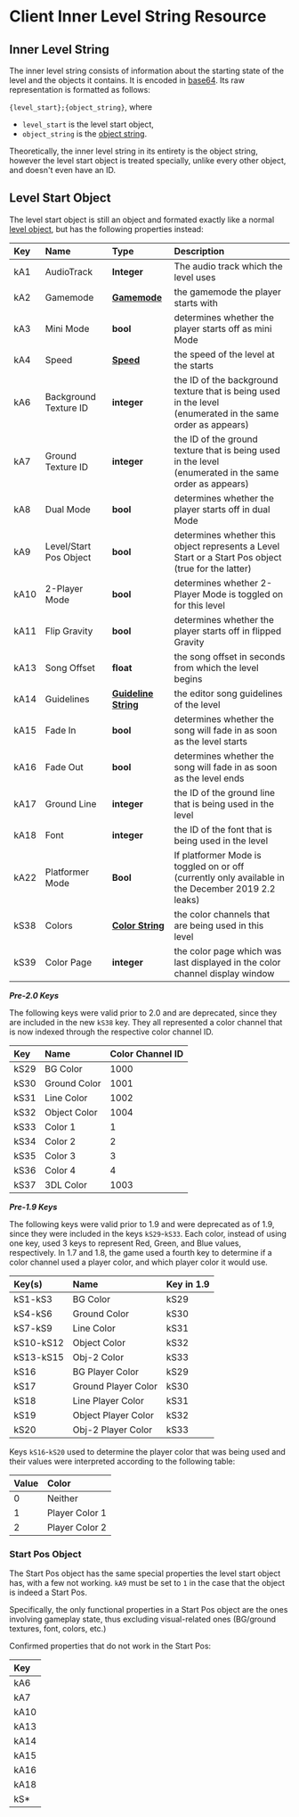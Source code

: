 # Client Inner Level String Resource

## Inner Level String
The inner level string consists of information about the starting state of the level and the objects it contains. It is encoded in [base64](). Its raw representation is formatted as follows:

`{level_start};{object_string}`, where

- `level_start` is the level start object,
- `object_string` is the [object string]().

Theoretically, the inner level string in its entirety is the object string, however the level start object is treated specially, unlike every other object, and doesn't even have an ID.

## Level Start Object
The level start object is still an object and formated exactly like a normal [level object](level-object.md), but has the following properties instead:

| Key  | Name                   | Type                                        | Description                                                                                                    |
|:-----|:-----------------------|:--------------------------------------------|:---------------------------------------------------------------------------------------------------------------|
| kA1  | AudioTrack             | **Integer**                                 | The audio track which the level uses |
| kA2  | Gamemode               | **[Gamemode](enumerations.md)**             | the gamemode the player starts with                                                                            |
| kA3  | Mini Mode              | **bool**                                    | determines whether the player starts off as mini Mode                                                          |
| kA4  | Speed                  | **[Speed](enumerations.md)**                | the speed of the level at the starts                                                                           |
| kA6  | Background Texture ID  | **integer**                                 | the ID of the background texture that is being used in the level<br/>(enumerated in the same order as appears) |
| kA7  | Ground Texture ID      | **integer**                                 | the ID of the ground texture that is being used in the level<br/>(enumerated in the same order as appears)     |
| kA8  | Dual Mode              | **bool**                                    | determines whether the player starts off in dual Mode                                                          |
| kA9  | Level/Start Pos Object | **bool**                                    | determines whether this object represents a Level Start or a Start Pos object (true for the latter)            |
| kA10 | 2-Player Mode          | **bool**                                    | determines whether 2-Player Mode is toggled on for this level                                                  |
| kA11 | Flip Gravity           | **bool**                                    | determines whether the player starts off in flipped Gravity                                                    |
| kA13 | Song Offset            | **float**                                   | the song offset in seconds from which the level begins                                                         |
| kA14 | Guidelines             | **[Guideline String](guideline-string.md)** | the editor song guidelines of the level                                                                        |
| kA15 | Fade In                | **bool**                                    | determines whether the song will fade in as soon as the level starts                                           |
| kA16 | Fade Out               | **bool**                                    | determines whether the song will fade in as soon as the level ends                                             |
| kA17 | Ground Line            | **integer**                                 | the ID of the ground line that is being used in the level                                                      |
| kA18 | Font                   | **integer**                                 | the ID of the font that is being used in the level                                                             |
| kA22 | Platformer Mode        | **Bool**                                    | If platformer Mode is toggled on or off (currently only available in the December 2019 2.2 leaks)              |
| kS38 | Colors                 | **[Color String](color-string.md)**         | the color channels that are being used in this level                                                           |
| kS39 | Color Page             | **integer**                                 | the color page which was last displayed in the color channel display window                                    |

***Pre-2.0 Keys***

The following keys were valid prior to 2.0 and are deprecated, since they are included in the new `kS38` key. They all represented a color channel that is now indexed through the respective color channel ID.

| Key  | Name         | Color Channel ID |
|:-----|:-------------|:-----------------|
| kS29 | BG Color     | 1000             |
| kS30 | Ground Color | 1001             |
| kS31 | Line Color   | 1002             |
| kS32 | Object Color | 1004             |
| kS33 | Color 1      | 1                |
| kS34 | Color 2      | 2                |
| kS35 | Color 3      | 3                |
| kS36 | Color 4      | 4                |
| kS37 | 3DL Color    | 1003             |

***Pre-1.9 Keys***

The following keys were valid prior to 1.9 and were deprecated as of 1.9, since they were included in the keys `kS29`-`kS33`. Each color, instead of using one key, used 3 keys to represent Red, Green, and Blue values, respectively. In 1.7 and 1.8, the game used a fourth key to determine if a color channel used a player color, and which player color it would use.

| Key(s)    | Name                | Key in 1.9 |
|:----------|:--------------------|:-----------|
| kS1-kS3   | BG Color            | kS29       |
| kS4-kS6   | Ground Color        | kS30       |
| kS7-kS9   | Line Color          | kS31       |
| kS10-kS12 | Object Color        | kS32       |
| kS13-kS15 | Obj-2 Color         | kS33       |
| kS16      | BG Player Color     | kS29       |
| kS17      | Ground Player Color | kS30       |
| kS18      | Line Player Color   | kS31       |
| kS19      | Object Player Color | kS32       |
| kS20      | Obj-2 Player Color  | kS33       |

Keys `kS16`-`kS20` used to determine the player color that was being used and their values were interpreted according to the following table:

| Value | Color          |
|:------|:---------------|
| 0     | Neither        |
| 1     | Player Color 1 |
| 2     | Player Color 2 |

### Start Pos Object
The Start Pos object has the same special properties the level start object has, with a few not working. `kA9` must be set to `1` in the case that the object is indeed a Start Pos.

Specifically, the only functional properties in a Start Pos object are the ones involving gameplay state, thus excluding visual-related ones (BG/ground textures, font, colors, etc.)

Confirmed properties that do not work in the Start Pos:

| Key  |
|:-----|
| kA6  |
| kA7  |
| kA10 |
| kA13 |
| kA14 |
| kA15 |
| kA16 |
| kA18 |
| kS*  |
